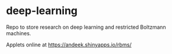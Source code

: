 deep-learning
=============

Repo to store research on deep learning and restricted Boltzmann machines.

Applets online at https://andeek.shinyapps.io/rbms/
